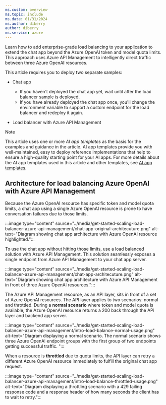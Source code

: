 ```yaml
---
ms.custom: overview
ms.topic: include
ms.date: 01/31/2024
ms.author: diberry
author: diberry
ms.service: azure
---
```


Learn how to add enterprise-grade load balancing to your application to extend the chat app beyond the Azure OpenAI token and model quota limits. This approach uses Azure API Management to intelligently direct traffic between three Azure OpenAI resources.

This article requires you to deploy two separate samples:

* Chat app
  * If you haven't deployed the chat app yet, wait until after the load balancer sample is deployed. 
  * If you have already deployed the chat app once, you'll change the environment variable to support a custom endpoint for the load balancer and redeploy it again.

* Load balancer with Azure API Management

> [!NOTE]
> This article uses one or more *AI app templates* as the basis for the examples and guidance in the article. AI app templates provide you with well-maintained, easy to deploy reference implementations that help to ensure a high-quality starting point for your AI apps. For more details about the AI app templates used in this article and other templates, see [AI app templates](../intelligent-app-templates.md).

## Architecture for load balancing Azure OpenAI with Azure API Management

Because the Azure OpenAI resource has specific token and model quota limits, a chat app using a single Azure OpenAI resource is prone to have conversation failures due to those limits.

:::image type="content" source="../media/get-started-scaling-load-balancer-azure-api-management/chat-app-original-architecuture.png" alt-text="Diagram showing chat app architecture with Azure OpenAI resource highlighted.":::

To use the chat app without hitting those limits, use a load balanced solution with Azure API Management. This solution seamlessly exposes a single endpoint from Azure API Management to your chat app server. 

:::image type="content" source="../media/get-started-scaling-load-balancer-azure-api-management/chat-app-architecuture.png" alt-text="Diagram showing chat app architecture with Azure API Management in front of three Azure OpenAI resources.":::

The Azure API Management resource, as an API layer, sits in front of a set of Azure OpenAI resources. The API layer applies to two scenarios: normal and throttled. During a **normal scenario** where token and model quota is available, the Azure OpenAI resource returns a 200 back through the API layer and backend app server.

:::image type="content" source="../media/get-started-scaling-load-balancer-azure-api-management/intro-load-balance-normal-usage.png" alt-text="Diagram displaying a normal scenario. The normal scenario shows three Azure OpenAI endpoint groups with the first group of two endpoints getting successful traffic. ":::

When a resource is **throttled** due to quota limits, the API layer can retry a different Azure OpenAI resource immediately to fulfill the original chat app request.

:::image type="content" source="../media/get-started-scaling-load-balancer-azure-api-management/intro-load-balance-throttled-usage.png" alt-text="Diagram displaying a throttling scenario with a 429 failing response code and a response header of how many seconds the client has to wait to retry.":::

